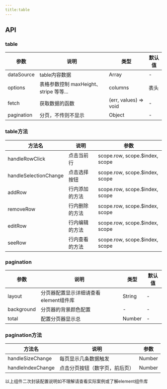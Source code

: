 ```yaml
---
title:table
---
```



## API

### table

参数 | 说明 | 类型 | 默认值
----|------|-----|------
dataSource | table内容数据 | Array | -
options | 表格参数控制 maxHeight、stripe 等等... | columns | 表头 | Array | -
fetch | 获取数据的函数 | (err, values) => void | -
pagination | 分页，不传则不显示 | Object | -

### table方法

方法名 | 说明 | 参数
----|------|-----
handleRowClick | 点击当前行 | scope.row, scope.$index, scope
handleSelectionChange | 点击选择按钮 |scope.row, scope.$index, scope
addRow | 行内添加的方法 |scope.row, scope.$index, scope
removeRow | 行内删除的方法 |scope.row, scope.$index, scope
editRow | 行内编辑的方法 |scope.row, scope.$index, scope
seeRow | 行内查看的方法 |scope.row, scope.$index, scope

### pagination

参数 | 说明 | 类型 | 默认值
----|------|-----|------
layout | 分页器配置显示详细请查看element组件库 | String | -
background | 分页器的背景颜色配置  | - | -
total | 配置分页器显示总 | Number | -

### pagination方法

方法名 | 说明 | 参数
----|------|-----
handleSizeChange | 每页显示几条数据触发 | Number
handleIndexChange | 点击分页按钮（数字页，前后页） |Number



以上组件二次封装配置说明如不理解请查看实际案例或了解element组件库

